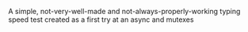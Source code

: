 A simple, not-very-well-made and not-always-properly-working typing speed test created as a first try at an async and mutexes

